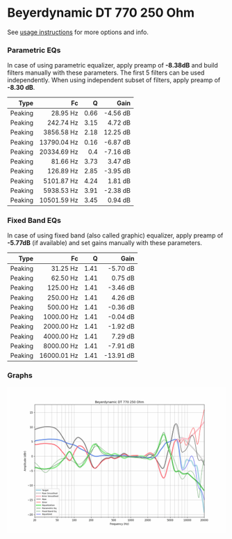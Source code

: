 # Beyerdynamic DT 770 250 Ohm
See [usage instructions](https://github.com/jaakkopasanen/AutoEq#usage) for more options and info.

### Parametric EQs
In case of using parametric equalizer, apply preamp of **-8.38dB** and build filters manually
with these parameters. The first 5 filters can be used independently.
When using independent subset of filters, apply preamp of **-8.30 dB**.

| Type    | Fc          |    Q | Gain     |
|--------:|------------:|-----:|---------:|
| Peaking | 28.95 Hz    | 0.66 | -4.56 dB |
| Peaking | 242.74 Hz   | 3.15 | 4.72 dB  |
| Peaking | 3856.58 Hz  | 2.18 | 12.25 dB |
| Peaking | 13790.04 Hz | 0.16 | -6.87 dB |
| Peaking | 20334.69 Hz | 0.4  | -7.16 dB |
| Peaking | 81.66 Hz    | 3.73 | 3.47 dB  |
| Peaking | 126.89 Hz   | 2.85 | -3.95 dB |
| Peaking | 5101.87 Hz  | 4.24 | 1.81 dB  |
| Peaking | 5938.53 Hz  | 3.91 | -2.38 dB |
| Peaking | 10501.59 Hz | 3.45 | 0.94 dB  |

### Fixed Band EQs
In case of using fixed band (also called graphic) equalizer, apply preamp of **-5.77dB**
(if available) and set gains manually with these parameters.

| Type    | Fc          |    Q | Gain      |
|--------:|------------:|-----:|----------:|
| Peaking | 31.25 Hz    | 1.41 | -5.70 dB  |
| Peaking | 62.50 Hz    | 1.41 | 0.75 dB   |
| Peaking | 125.00 Hz   | 1.41 | -3.46 dB  |
| Peaking | 250.00 Hz   | 1.41 | 4.26 dB   |
| Peaking | 500.00 Hz   | 1.41 | -0.36 dB  |
| Peaking | 1000.00 Hz  | 1.41 | -0.04 dB  |
| Peaking | 2000.00 Hz  | 1.41 | -1.92 dB  |
| Peaking | 4000.00 Hz  | 1.41 | 7.29 dB   |
| Peaking | 8000.00 Hz  | 1.41 | -7.91 dB  |
| Peaking | 16000.01 Hz | 1.41 | -13.91 dB |

### Graphs
![](./Beyerdynamic%20DT%20770%20250%20Ohm.png)